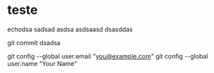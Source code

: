 # teste
echodsa
sadsad
asdsa
asdsaasd
dsasddas

git commit dsadsa

git config --global user.email "you@example.com"
git config --global user.name "Your Name"